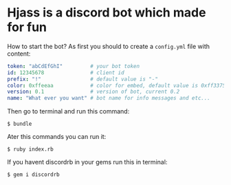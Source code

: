 # Hjass is a discord bot which made for fun

How to start the bot?
As first you should to create a `config.yml` file with content:

```yaml
token: "abCdEfGhI"         # your bot token
id: 12345678               # client id
prefix: "!"                # default value is "-"
color: 0xffeeaa            # color for embed, default value is 0xff3375
version: 0.1               # version of bot, current 0.2
name: "What ever you want" # bot name for info messages and etc...
```
Then go to terminal and run this command:
```console
$ bundle
```

Ater this commands you can run it:
```console
$ ruby index.rb
```

If you havent discordrb in your gems run this in terminal:
```console
$ gem i discordrb
```
